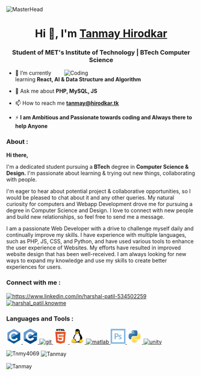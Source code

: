 ![MasterHead](https://user-images.githubusercontent.com/10498744/210012254-234538ff-d198-48aa-8964-37e6fd45d227.gif)

<h1 align="center"> Hi 👋, I'm <a href="https://hirodkar.tk">Tanmay Hirodkar</a></h3>
<h3 align="center"> Student of MET's Institute of Technology | BTech Computer Science</h3>
<img align="right" alt="Coding" width="350" src="https://i.pinimg.com/originals/f1/e7/34/f1e734f9cade86fe737a9aa404ad5677.gif">



- 🌱 I’m currently learning **React, AI & Data Structure and Algorithm**

- 💬 Ask me about **PHP, MySQL, JS**

- 📫 How to reach me **tanmay@hirodkar.tk**

- ⚡ **I am Ambitious and Passionate towards coding and Always there to help Anyone**
  
<h3 align="left">About : </h3>

**Hi there,**

I'm a dedicated student pursuing a **BTech** degree in __Computer Science & Design.__ I'm passionate about learning & trying out new things, collaborating with people.

I'm eager to hear about potential project & collaborative opportunities, so I would be pleased to chat about it and any other queries. My natural curiosity for computers and Webapp Development drove me for pursuing a degree in Computer Science and Design. I love to connect with new people and build new relationships, so feel free to send me a message.

I am a passionate Web Developer with a drive to challenge myself daily and continually improve my skills.
I have experience with multiple languages, such as PHP, JS, CSS, and Python, and have used various tools to enhance the user experience of Websites. My efforts have resulted in improved website design that has been well-received. I am always looking for new ways to expand my knowledge and use my skills to create better experiences for users.
<h3 align="left">Connect with me :</h3>
<p align="left">
<a href="https://www.linkedin.com/in/hirodkar" target="blank"><img align="center" src="https://raw.githubusercontent.com/rahuldkjain/github-profile-readme-generator/master/src/images/icons/Social/linked-in-alt.svg" alt="https://www.linkedin.com/in/harshal-patil-534502259" height="30" width="40" /></a>
<a href="https://instagram.com/tnmy_hirodkar21" target="blank"><img align="center" src="https://raw.githubusercontent.com/rahuldkjain/github-profile-readme-generator/master/src/images/icons/Social/instagram.svg" alt="harshal_patil.knowme" height="30" width="40" /></a>

<!--<a href="https://discord.gg/Harshal#2915" target="blank"><img align="center" src="https://raw.githubusercontent.com/rahuldkjain/github-profile-readme-generator/master/src/images/icons/Social/discord.svg" alt="Harshal#2915" height="30" width="40" /></a>-->
</p>

<h3 align="left">Languages and Tools :</h3>
<p align="left"> <a href="https://www.cprogramming.com/" target="_blank" rel="noreferrer"> <img src="https://raw.githubusercontent.com/devicons/devicon/master/icons/c/c-original.svg" alt="c" width="40" height="40"/> </a> <a href="https://www.w3schools.com/cpp/" target="_blank" rel="noreferrer"> <img src="https://raw.githubusercontent.com/devicons/devicon/master/icons/cplusplus/cplusplus-original.svg" alt="cplusplus" width="40" height="40"/> </a> <a href="https://git-scm.com/" target="_blank" rel="noreferrer"> <img src="https://www.vectorlogo.zone/logos/git-scm/git-scm-icon.svg" alt="git" width="40" height="40"/> </a> <a href="https://www.w3.org/html/" target="_blank" rel="noreferrer"> <img src="https://raw.githubusercontent.com/devicons/devicon/master/icons/html5/html5-original-wordmark.svg" alt="html5" width="40" height="40"/> </a> <a href="https://www.linux.org/" target="_blank" rel="noreferrer"> <img src="https://raw.githubusercontent.com/devicons/devicon/master/icons/linux/linux-original.svg" alt="linux" width="40" height="40"/> </a> <a href="https://www.mathworks.com/" target="_blank" rel="noreferrer"> <img src="https://upload.wikimedia.org/wikipedia/commons/2/21/Matlab_Logo.png" alt="matlab" width="40" height="40"/> </a> <a href="https://www.photoshop.com/en" target="_blank" rel="noreferrer"> <img src="https://raw.githubusercontent.com/devicons/devicon/master/icons/photoshop/photoshop-line.svg" alt="photoshop" width="40" height="40"/> </a> <a href="https://www.python.org" target="_blank" rel="noreferrer"> <img src="https://raw.githubusercontent.com/devicons/devicon/master/icons/python/python-original.svg" alt="python" width="40" height="40"/> </a> <a href="https://unity.com/" target="_blank" rel="noreferrer"> <img src="https://www.vectorlogo.zone/logos/unity3d/unity3d-icon.svg" alt="unity" width="40" height="40"/> </a> </p>

<p><img align="left" src="https://github-readme-stats.vercel.app/api/top-langs?username=Tnmy4069&show_icons=true&theme=tokyonight&layout=compact" alt="Tnmy4069" /></p>

<p>&nbsp;<img align="center" src="https://github-readme-stats.vercel.app/api?username=Tnmy4069&show_icons=true&theme=tokyonight" alt="Tanmay" /></p>

<p><img align="center" src="https://github-readme-streak-stats.herokuapp.com/?user=Tnmy4069&theme=tokyonight" alt="Tanmay" /></p>

